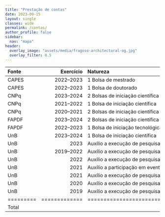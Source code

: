 ```yaml
---
title: "Prestação de contas"
date: 2023-09-15
layout: single
classes: wide
permalink: /contas/
author_profile: false
sidebar:
  nav: "mapa"
header:
  overlay_image: "assets/media/fragoso-architectural-og.jpg"
  overlay_filter: 0.5
---
```


| Fonte   |   Exercício | Natureza                                       |        Valor |
|:--------|------------:|:-----------------------------------------------|-------------:|
| CAPES   |   2022–2023 | 1 Bolsa de mestrado                            |    R$ 21.000 |
| CAPES   |   2022–2023 | 1 Bolsa de doutorado                           |    R$ 34.400 |
| CNPq    |   2023–2024 | 2 Bolsas de iniciação científica e tecnológica |    R$ 16.800 |
| CNPq    |   2021–2022 | 1 Bolsa de iniciação científica                |    R$  4.800 |
| CNPq    |   2020–2021 | 2 Bolsas de iniciação científica               |    R$  9.600 |
| FAPDF   |   2023–2024 | 2 Bolsas de iniciação científica               |    R$ 16.800 |
| FAPDF   |   2022–2023 | 1 Bolsa de iniciação tecnológica               |    R$  4.800 |
| UnB     |   2023–2024 | 1 Bolsa de iniciação científica                |    R$  8.400 |
| UnB     |        2023 | Auxílio a execução de pesquisas                |    R$  8.000 |
| UnB     |   2019–2022 | Auxílio a execução de pesquisas                |    R$  3.500 |
| UnB     |        2022 | Auxílio a execução de pesquisas                |    R$  3.200 |
| UnB     |        2021 | Auxílio a participação em evento               |    R$    165 |
| UnB     |        2021 | Auxílio a execução de pesquisas                |    R$  3.250 |
| UnB     |        2020 | Auxílio a execução de pesquisas                |    R$  3.000 |
| UnB     |        2019 | Auxílio a execução de pesquisas                |    R$    300 |
|=========|=============|================================================|==============|
| Total   |             |                                                |   R$ 129.381 |

